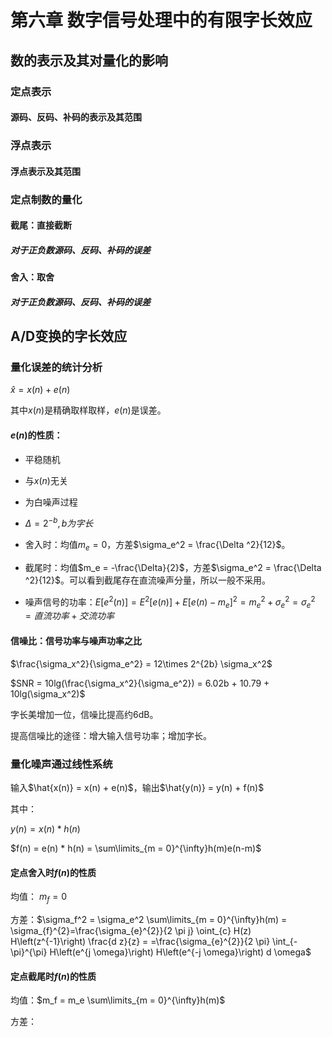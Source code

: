 # 第六章 数字信号处理中的有限字长效应

## 数的表示及其对量化的影响

### 定点表示

#### 源码、反码、补码的表示及其范围

### 浮点表示

#### 浮点表示及其范围

### 定点制数的量化

#### 截尾：直接截断

##### 对于正负数源码、反码、补码的误差

#### 舍入：取舍

##### 对于正负数源码、反码、补码的误差

## A/D变换的字长效应

### 量化误差的统计分析

 $\hat{x} = x(n)+e(n)$

其中$x(n)$是精确取样取样，$e(n)$是误差。

#### $e(n)$的性质：

+ 平稳随机
+ 与$x(n)$无关
+ 为白噪声过程
+ $\Delta = 2^{-b}, \, b为字长$
+ 舍入时：均值$m_e = 0$，方差$\sigma_e^2 = \frac{\Delta ^2}{12}$。
+ 截尾时：均值$m_e = -\frac{\Delta}{2}$，方差$\sigma_e^2 = \frac{\Delta ^2}{12}$。可以看到截尾存在直流噪声分量，所以一般不采用。

+ 噪声信号的功率：$E[e^2(n)] = E^2[e(n)] + E[e(n)-m_e]^2 = m_e^2 + \sigma_e^2 =  \sigma_e^2 =直流功率+交流功率$

#### 信噪比：信号功率与噪声功率之比

$\frac{\sigma_x^2}{\sigma_e^2} = 12\times 2^{2b} \sigma_x^2$

$SNR = 10lg(\frac{\sigma_x^2}{\sigma_e^2}) = 6.02b + 10.79 + 10lg(\sigma_x^2)$

字长美增加一位，信噪比提高约6dB。

提高信噪比的途径：增大输入信号功率；增加字长。

### 量化噪声通过线性系统

输入$\hat{x(n)} = x(n) + e(n)$，输出$\hat{y(n)} = y(n) + f(n)$

其中：

$y(n) = x(n)*h(n)$

$f(n) = e(n) * h(n) = \sum\limits_{m = 0}^{\infty}h(m)e(n-m)$

#### 定点舍入时$f(n)$的性质

均值：	$m_f = 0$

方差：$\sigma_f^2 = \sigma_e^2 \sum\limits_{m = 0}^{\infty}h(m) = \sigma_{f}^{2}=\frac{\sigma_{e}^{2}}{2 \pi j} \oint_{c} H(z) H\left(z^{-1}\right) \frac{d z}{z} = =\frac{\sigma_{e}^{2}}{2 \pi} \int_{-\pi}^{\pi} H\left(e^{j \omega}\right) H\left(e^{-j \omega}\right) d \omega$ 

#### 定点截尾时$f(n)$的性质

均值：$m_f = m_e \sum\limits_{m = 0}^{\infty}h(m)$

方差：



